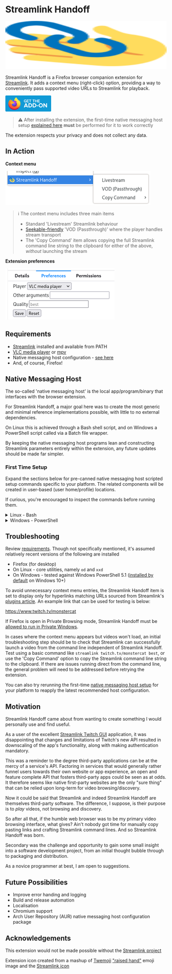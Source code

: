 # Streamlink Handoff

<img src="/extension/icon.svg" width="100%" height="150">

Streamlink Handoff is a Firefox browser companion extension for [Streamlink](https://streamlink.github.io). It adds a context menu (right-click) option, providing a way to conveniently pass supported video URLs to Streamlink for playback.

[<img src="/img/get-the-addon-fx-apr-2020.svg" height="50">](https://addons.mozilla.org/firefox/addon/streamlink-handoff/)

> :warning: After installing the extension, the first-time native messaging host setup [explained here](#first-time-setup) **must** be performed for it to work correctly  

The extension respects your privacy and does not collect any data.

## In Action

**Context menu**

<kbd>![image](/img/context-menu.png?raw=true)</kbd>

> :information_source: The context menu includes three main items
> * Standard 'Livestream' Streamlink behaviour
> * [Seekable-friendly](https://github.com/streamlink/streamlink/issues/134) 'VOD (Passthrough)' where the player handles stream transport
> * The 'Copy Command' item allows copying the full Streamlink command line string to the clipboard for either of the above, _without_ launching the stream

**Extension preferences**

<kbd>![image](/img/options.png?raw=true)</kbd>

## Requirements

* [Streamlink](https://streamlink.github.io/install.html) installed and available from PATH
* [VLC media player](https://www.videolan.org/vlc/#download) or [mpv](https://mpv.io/installation/)
* Native messaging host configuration - [see here](#first-time-setup)
* And, of course, Firefox!

## Native Messaging Host

The so-called 'native messaging host' is the local app/program/binary that interfaces with the browser extension.

For Streamlink Handoff, a major goal here was to create the most generic and minimal reference implementations possible, with little to no external dependencies.

On Linux this is achieved through a Bash shell script, and on Windows a PowerShell script called via a Batch file wrapper.

By keeping the native messaging host programs lean and constructing Streamlink parameters entirely within the extension, any future updates should be made far simpler.

### First Time Setup

Expand the sections below for pre-canned native messaging host scripted setup commands specific to your platform. The related components will be created in user-based (user home/profile) locations.

If curious, you're encouraged to inspect the commands before running them.

<details>
  <summary>Linux - Bash</summary>
  
  Simply copy/paste the below script block into your terminal and execute.
  
  This should create two Streamlink Handoff files (.json and .sh) under `$HOME/.mozilla/native-messaging-hosts`.

  ```bash
  host_dir="${HOME}/.mozilla/native-messaging-hosts"
  mkdir --parents "${host_dir}"

  host_name=streamlink_handoff_host
  host_program=streamlink-handoff.sh

  # manifest
  cat > "${host_dir}/${host_name}.json" << EOF
  {
    "name": "${host_name}",
    "description": "Streamlink Handoff Native Messaging Host - Linux",
    "path": "${host_dir}/${host_program}",
    "type": "stdio",
    "allowed_extensions": ["streamlink-handoff@bgh.io"]
  }
  EOF

  # host program
  cat > "${host_dir}/${host_program}" << 'EOF'
  #!/bin/bash

  message_byte_length="$(od --address-radix=n --read-bytes=4 --format=dL | tr --delete " ")"
  message="$(od --address-radix=n --read-bytes="${message_byte_length}" --format=x1 | xxd --plain --revert)"
  message="$(echo "${message}" | sed --expression='s/^"//' --expression='s/"$//')"

  streamlink ${message} > /dev/null 2>&1
  EOF

  chmod u+x "${host_dir}/${host_program}"
  ```
</details>

<details>
  <summary>Windows - PowerShell</summary>
  
  Copying/pasting commands directly into the PowerShell console can be hit and miss, so it's a good idea to instead copy the below script block into a new PowerShell ISE file and run (Ctrl + a to select all > F8 to run selection).

  This should create a registry entry in addition to three Streamlink Handoff files (.json, .bat and .ps1) under `%APPDATA%\streamlink-handoff`.

  ```powershell
  # Manifest
  $HostFolderPath = Join-Path -Path $Env:APPDATA -ChildPath streamlink-handoff
  If (-Not (Test-Path -Path $HostFolderPath)) {New-Item -Path $HostFolderPath -ItemType Directory}

  $HostName = "streamlink_handoff_host"
  $HostProgram = "streamlink-handoff.bat"

  $MainifestContent = @"
  {
    "name": "$HostName",
    "description": "Streamlink Handoff Native Messaging Host - Windows",
    "path": "$HostProgram",
    "type": "stdio",
    "allowed_extensions": ["streamlink-handoff@bgh.io"]
  }
  "@

  $ManifestFile = New-Item -Path (Join-Path -Path $HostFolderPath -ChildPath "$HostName.json") -Value $MainifestContent -Force
  
  $RegKey = "HKCU:\SOFTWARE\Mozilla\NativeMessagingHosts\$HostName"
  If (-Not (Test-Path -Path $RegKey)) {New-Item -Path $RegKey -Force}
  Set-ItemProperty -Path $RegKey -Name "(Default)" -Value $ManifestFile.FullName -Type String -Force

  # Program(s)
  $BatchFileContent = "@echo off & powershell -NoProfile -ExecutionPolicy Bypass -File `"$(Join-Path -Path $HostFolderPath -ChildPath streamlink-handoff.ps1)`""
  Set-Content -Path (Join-Path -Path $HostFolderPath -ChildPath $HostProgram) -Value $BatchFileContent -Force

  $PSFileContent = @'
  $BinaryReader = New-Object -TypeName System.IO.BinaryReader([System.Console]::OpenStandardInput())

  $MessageByteLength = $BinaryReader.ReadInt32()
  $Message = [System.Text.Encoding]::UTF8.GetString($BinaryReader.ReadBytes($MessageByteLength))
  $Message = $Message.Trim('"')

  Invoke-CimMethod -ClassName Win32_Process -Arguments @{CommandLine="$((Get-Command -Name streamlink).Source) $Message"} -MethodName Create | Out-Null
  '@

  Set-Content -Path (Join-Path -Path $HostFolderPath streamlink-handoff.ps1) -Value $PSFileContent -Force
  ```
</details>

## Troubleshooting

Review [requirements](#requirements). Though not specifically mentioned, it's assumed relatively recent versions of the following are installed

* Firefox (for desktop)
* On Linux - core utilities, namely `od` and `xxd`
* On Windows - tested against Windows PowerShell 5.1 ([installed by default](https://docs.microsoft.com/powershell/scripting/windows-powershell/install/windows-powershell-system-requirements#windows-powershell-51) on Windows 10+)

To avoid unnecessary context menu entries, the Streamlink Handoff item is set to display only for hyperlinks matching URLs sourced from Streamlink's [plugins article](https://streamlink.github.io/plugins.html). An example link that can be used for testing is below:

https://www.twitch.tv/monstercat

If Firefox is open in Private Browsing mode, Streamlink Handoff must be [allowed to run in Private Windows](https://support.mozilla.org/kb/extensions-private-browsing).

In cases where the context menu appears but videos won't load, an initial troubleshooting step should be to check that Streamlink can successfully launch a video from the command line independent of Streamlink Handoff. Test using a basic command like `streamlink twitch.tv/monstercat best`, or use the 'Copy Command' option to copy the Streamlink command line string to the clipboard. If there are issues running direct from the command line, the general problem will need to be addressed before retrying the extension.

You can also try rerunning the first-time [native messaging host setup](#first-time-setup) for your platform to reapply the latest recommended host configuration.

## Motivation

Streamlink Handoff came about from wanting to create something I would personally use and find useful.

As a user of the excellent [Streamlink Twitch GUI](https://streamlink.github.io/streamlink-twitch-gui/) application, it was disappointing that changes and limitations of Twitch's new API resulted in downscaling of the app's functionality, along with making authentication mandatory.

This was a reminder to the degree third-party applications can be at the mercy of a service's API. Factoring in services that would generally rather funnel users towards their own website or app experience, an open and feature complete API that fosters third-party apps could be seen as at odds. It therefore seems like native first-party websites are the only "sure thing" that can be relied upon long-term for video browsing/discovery.

Now it could be said that Streamlink and indeed Streamlink Handoff are themselves third-party software. The difference, I suppose, is their purpose is to _play_ videos, not browsing and discovery.

So after all that, if the humble web browser was to be my primary video browsing interface, what gives? Ain't nobody got time for manually copy pasting links and crafting Streamlink command lines. And so Streamlink Handoff was born.

Secondary was the challenge and opportunity to gain some small insight into a software development project, from an initial thought bubble through to packaging and distribution.

As a novice programmer at best, I am open to suggestions.

## Future Possibilities

* Improve error handing and logging
* Build and release automation
* Localisation
* Chromium support
* Arch User Repository (AUR) native messaging host configuration package

## Acknowledgements

This extension would not be made possible without the [Streamlink project](https://github.com/streamlink/streamlink)

Extension icon created from a mashup of [Twemoji](https://twemoji.twitter.com) ["raised hand"](https://github.com/twitter/twemoji/blob/master/assets/svg/270b.svg) emoji image and the [Streamlink icon](https://github.com/streamlink/streamlink/blob/master/icon.svg)
